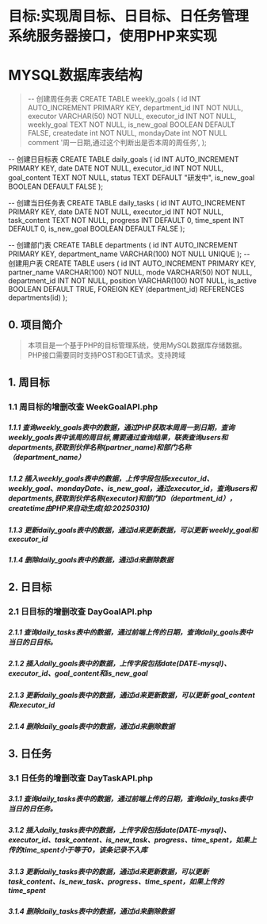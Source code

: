 #  目标:实现周目标、日目标、日任务管理系统服务器接口，使用PHP来实现 

# MYSQL数据库表结构
> -- 创建周任务表
CREATE TABLE weekly_goals (
    id INT AUTO_INCREMENT PRIMARY KEY,
    department_id INT NOT NULL,
    executor VARCHAR(50) NOT NULL,
    executor_id INT NOT NULL,
    weekly_goal TEXT NOT NULL,
    is_new_goal BOOLEAN DEFAULT FALSE,
    createdate int NOT NULL,
    mondayDate int NOT NULL comment '周一日期,通过这个判断出是否本周的周任务',
);

-- 创建日目标表
CREATE TABLE daily_goals (
    id INT AUTO_INCREMENT PRIMARY KEY,
    date DATE NOT NULL,
    executor_id INT NOT NULL,
    goal_content TEXT NOT NULL,
    status TEXT DEFAULT "研发中",
    is_new_goal BOOLEAN DEFAULT FALSE
);

-- 创建当日任务表
CREATE TABLE daily_tasks (
    id INT AUTO_INCREMENT PRIMARY KEY,
    date DATE NOT NULL,
    executor_id INT NOT NULL,
    task_content TEXT NOT NULL,
    progress INT DEFAULT 0,
    time_spent INT DEFAULT 0,
    is_new_goal BOOLEAN DEFAULT FALSE
);

-- 创建部门表
CREATE TABLE departments (
    id INT AUTO_INCREMENT PRIMARY KEY,
    department_name VARCHAR(100) NOT NULL UNIQUE
);
-- 创建用户表
CREATE TABLE users (
    id INT AUTO_INCREMENT PRIMARY KEY,
    partner_name VARCHAR(100) NOT NULL,
    mode VARCHAR(50) NOT NULL,
    department_id INT NOT NULL,
    position VARCHAR(100) NOT NULL,
    is_active BOOLEAN DEFAULT TRUE,
    FOREIGN KEY (department_id) REFERENCES departments(id)
);



## 0. 项目简介
> 本项目是一个基于PHP的目标管理系统，使用MySQL数据库存储数据。
> PHP接口需要同时支持POST和GET请求。支持跨域 

## 1. 周目标  
### 1.1 周目标的增删改查 WeekGoalAPI.php 
##### 1.1.1 查询weekly_goals表中的数据，通过PHP获取本周周一到日期，查询weekly_goals表中该周的周目标,需要通过查询结果，联表查询users和departments,获取到伙伴名称(partner_name)和部门名称（department_name）
##### 1.1.2 插入weekly_goals表中的数据，上传字段包括executor_id、weekly_goal、mondayDate、is_new_goal，通过executor_id，查询users和departments,获取到伙伴名称(executor)和部门ID（department_id），createtime由PHP来自动生成(如:20250310) 
##### 1.1.3 更新daily_goals表中的数据，通过id来更新数据，可以更新 weekly_goal和executor_id
##### 1.1.4 删除daily_goals表中的数据，通过id来删除数据


## 2. 日目标  
### 2.1 日目标的增删改查 DayGoalAPI.php
##### 2.1.1 查询daily_tasks表中的数据，通过前端上传的日期，查询daily_goals表中当日的日目标。
##### 2.1.2 插入daily_goals表中的数据，上传字段包括date(DATE-mysql)、executor_id、goal_content和is_new_goal
##### 2.1.3 更新daily_goals表中的数据，通过id来更新数据，可以更新 goal_content和executor_id 
##### 2.1.4 删除daily_goals表中的数据，通过id来删除数据


## 3. 日任务
### 3.1 日任务的增删改查 DayTaskAPI.php
##### 3.1.1 查询daily_tasks表中的数据，通过前端上传的日期，查询daily_tasks表中当日的日任务。
##### 3.1.2 插入daily_tasks表中的数据，上传字段包括date(DATE-mysql)、executor_id、task_content、is_new_task、progress、time_spent，如果上传的time_spent小于等于0，该条记录不入库
##### 3.1.3 更新daily_tasks表中的数据，通过id来更新数据，可以更新 task_content、is_new_task、progress、time_spent，如果上传的time_spent
##### 3.1.4 删除daily_tasks表中的数据，通过id来删除数据